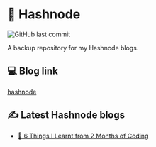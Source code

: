 # :memo: Hashnode

![GitHub last commit](https://img.shields.io/github/last-commit/xanderbylo/hashnode) 

A backup repository for my Hashnode blogs.

## :computer: Blog link

[hashnode](https://xanderbylo.hashnode.dev)

## :writing_hand: Latest Hashnode blogs

- [:brain: 6 Things I Learnt from 2 Months of Coding](https://xanderbylo.hashnode.dev/beginners-guide-to-coding)